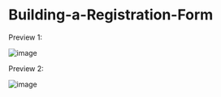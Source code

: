 # Building-a-Registration-Form
Preview 1:

![image](https://github.com/user-attachments/assets/af6d272a-7c10-479d-ad34-0ab9bc8017cc)

Preview 2:

![image](https://github.com/user-attachments/assets/023ca868-1a17-4216-a34c-8fbff8fc9fc7)

